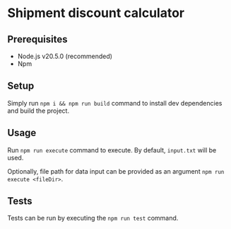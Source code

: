 # Shipment discount calculator

## Prerequisites

* Node.js v20.5.0 (recommended)
* Npm

## Setup

Simply run `npm i && npm run build` command to install dev dependencies and build the project.

## Usage

Run `npm run execute` command to execute. By default, `input.txt` will be used.

Optionally, file path for data input can be provided as an argument `npm run execute <fileDir>`.

## Tests

Tests can be run by executing the `npm run test` command.